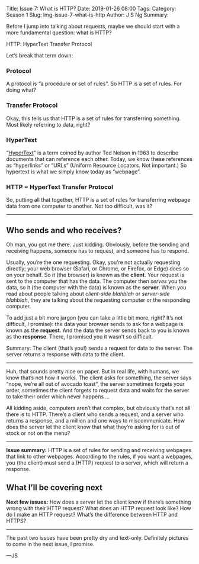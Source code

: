 Title: Issue 7: What is HTTP?
Date: 2019-01-26 08:00
Tags: 
Category: Season 1
Slug: lmg-issue-7-what-is-http
Author: J S Ng
Summary: 

Before I jump into talking about requests, maybe we should start with a more fundamental question: what is HTTP?

HTTP: HyperText Transfer Protocol

Let’s break that term down:

### Protocol

A protocol is “a procedure or set of rules”. So HTTP is a set of rules. For doing what?

### Transfer Protocol

Okay, this tells us that HTTP is a set of rules for transferring something. Most likely referring to data, right? 

### HyperText

“[HyperText](https://en.wikipedia.org/wiki/Hypertext)” is a term coined by author Ted Nelson in 1963 to describe documents that can reference each other. Today, we know these references as “hyperlinks” or “URLs” (Uniform Resource Locators. Not important.) So hypertext is what we simply know today as “webpage”.

### HTTP = HyperText Transfer Protocol

So, putting all that together, HTTP is a set of rules for transferring webpage data from one computer to another. Not too difficult, was it?

-----

## Who sends and who receives?

Oh man, you got me there. Just kidding. Obviously, before the sending and receiving happens, someone has to request, and someone has to respond.

Usually, you’re the one requesting. Okay, you’re not actually requesting directly; your web browser (Safari, or Chrome, or Firefox, or Edge) does so on your behalf. So it (the browser) is known as the **client**. Your request is sent to the computer that has the data. The computer then *serves* you the data, so it (the computer with the data) is known as the **server**. When you read about people talking about *client-side blahblah* or *server-side blahblah*, they are talking about the requesting computer or the responding computer.

To add just a bit more jargon (you can take a little bit more, right? It’s not difficult, I promise): the data your browser sends to ask for a webpage is known as the **request**. And the data the server sends back to you is known as the **response**. There, I promised you it wasn’t so difficult.

Summary: The client (that’s you!) sends a request for data to the server. The server returns a response with data to the client.

-----

Huh, that sounds pretty nice on paper. But in real life, with humans, we know that’s not how it works. The client asks for something, the server says “nope, we’re all out of avocado toast”, the server sometimes forgets your order, sometimes the client forgets to request data and waits for the server to take their order which never happens …

All kidding aside, computers aren’t that complex, but obviously that’s not all there is to HTTP. There’s a client who sends a request, and a server who returns a response, and a million and one ways to miscommunicate. How does the server let the client know that what they’re asking for is out of stock or not on the menu?

-----

**Issue summary:** HTTP is a set of rules for sending and receiving webpages that link to other webpages. According to the rules, if you want a webpages, you (the client) must send a (HTTP) request to a server, which will return a response.

## What I’ll be covering next

**Next few issues:** How does a server let the client know if there’s something wrong with their HTTP request? What does an HTTP request look like? How do I make an HTTP request? What’s the difference between HTTP and HTTPS?

-----

The past two issues have been pretty dry and text-only. Definitely pictures to come in the next issue, I promise.

—JS
